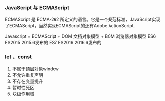 ### JavaScript 与 ECMAScript
ECMAScript 是 ECMA-262 所定义的语言。它是一个规范标准，JavaScript实现了ECMAScript，当然实现ECMAScript的还有Adobe ActionScript. 

Javascript = ECMAScript + DOM 文档对象模型 + BOM 浏览器对象模型
ES6 ES2015 2015.6发布的
ES7 ES2016 2016.6发布的
### let 、const
1. 不属于顶层对象window
2. 不允许重复声明
3. 不存在变量提升
4. 暂时性死区
5. 块级作用域